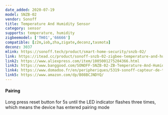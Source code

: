 ```yaml
---
date_added: 2020-07-19
model: SNZB-02
vendor: Sonoff
title: Temperature And Humidity Sensor
category: sensor
supports: temperature, humidity
zigbeemodel: ['TH01','66666']
compatible: [z2m,iob,zha,zigate,deconz,tasmota]
deconz: 3037
mlink: https://sonoff.tech/product/smart-home-security/snzb-02/
link: https://itead.cc/product/sonoff-snzb-02-zigbee-temperature-and-humidity-sensor/
link2: https://www.aliexpress.com/item/1005001275204366.html
link3: https://www.banggood.com/SONOFF-SNZB-02-ZB-Temperature-And-Humidity-Sensor-Work-with-SONOFF-ZBBridge-Real-time-Data-Check-Via-eWeLink-APP-p-1715999.html
link4: https://www.domadoo.fr/en/peripheriques/5319-sonoff-capteur-de-temperature-et-d-humidite-zigbee-30.html
link5: https://www.amazon.com/dp/B08BCJNDYQ/
---
```


#### Pairing
Long press reset button for 5s until the LED indicator flashes three times, which means the device has entered pairing mode

<!--
#### Tasmota
Issue these commands while the device is awake. Either wake it up by pressing the pairing button or send the commands immediately after the pairing process
**Temperature:**
```console
ZbBind {"Device":"<short_addr>","Cluster":"Temperature"}
```
```console
ZbSend {"Device":"<short_addr>","Config":{"Temperature":{"MinInterval":60,"MaxInterval":600,"ReportableChange":1}}}
```
**Humidity:**
```console
ZbBind {"Device":"<short_addr>","Cluster":"Humidity"}
```
```console
ZbSend {"Device":"<short_addr>","Config":{"Humidity":{"MinInterval":60,"MaxInterval":600,"ReportableChange":5}}}
```
**Battery:**
```console
ZbBind {"Device":"<short_addr>","Cluster":"BatteryVoltage"}
```
```console
ZbSend {"Device":"<short_addr>","Config":{"BatteryVoltage":{"MinInterval":60,"MaxInterval":600,"ReportableChange":1}}}
```
-->
